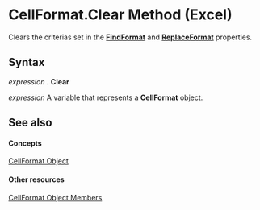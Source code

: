 
# CellFormat.Clear Method (Excel)

Clears the criterias set in the  **[FindFormat](b2b62232-1f11-ec82-9344-edd39e0ae33d.md)** and **[ReplaceFormat](df2242dc-9f23-b3c8-455d-1f0474eca873.md)** properties.


## Syntax

 _expression_ . **Clear**

 _expression_ A variable that represents a **CellFormat** object.


## See also


#### Concepts


[CellFormat Object](da4e50b9-6d5b-22e1-3113-0d1ea6686272.md)
#### Other resources


[CellFormat Object Members](cbc8b4d2-7e43-d72b-a487-94871bbd8620.md)
